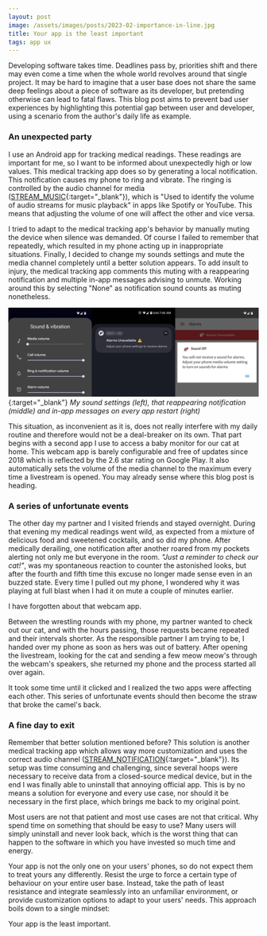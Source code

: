 ```yaml
---
layout: post
image: /assets/images/posts/2023-02-importance-in-line.jpg
title: Your app is the least important
tags: app ux
---
```


Developing software takes time. Deadlines pass by, priorities shift and there may even come a time when the whole world revolves around that single project. It may be hard to imagine that a user base does not share the same deep feelings about a piece of software as its developer, but pretending otherwise can lead to fatal flaws. This blog post aims to prevent bad user experiences by highlighting this potential gap between user and developer, using a scenario from the author's daily life as example.

### An unexpected party

I use an Android app for tracking medical readings. These readings are important for me, so I want to be informed about unexpectedly high or low values. This medical tracking app does so by generating a local notification. This notification causes my phone to ring and vibrate. The ringing is controlled by the audio channel for media ([STREAM_MUSIC](https://developer.android.com/reference/android/media/AudioManager#STREAM_MUSIC){:target="_blank"}), which is "Used to identify the volume of audio streams for music playback" in apps like Spotify or YouTube. This means that adjusting the volume of one will affect the other and vice versa.

I tried to adapt to the medical tracking app's behavior by manually muting the device when silence was demanded. Of course I failed to remember that repeatedly, which resulted in my phone acting up in inappropriate situations. Finally, I decided to change my sounds settings and mute the media channel completely until a better solution appears. To add insult to injury, the medical tracking app comments this muting with a reappearing notification and multiple in-app messages advising to unmute. Working around this by selecting "None" as notification sound counts as muting nonetheless.

[![](/assets/images/posts/2023-02-importance-notification.jpg)][screenshot]{:target="_blank"}
*My sound settings (left), that reappearing notification (middle) and in-app messages on every app restart (right)*

This situation, as inconvenient as it is, does not really interfere with my daily routine and therefore would not be a deal-breaker on its own. That part begins with a second app I use to access a baby monitor for our cat at home. This webcam app is barely configurable and free of updates since 2018 which is reflected by the 2.6 star rating on Google Play. It also automatically sets the volume of the media channel to the maximum every time a livestream is opened. You may already sense where this blog post is heading.

### A series of unfortunate events

The other day my partner and I visited friends and stayed overnight. During that evening my medical readings went wild, as expected from a mixture of delicious food and sweetened cocktails, and so did my phone. After medically derailing, one notification after another roared from my pockets alerting not only me but everyone in the room. *"Just a reminder to check our cat!"*, was my spontaneous reaction to counter the astonished looks, but after the fourth and fifth time this excuse no longer made sense even in an buzzed state. Every time I pulled out my phone, I wondered why it was playing at full blast when I had it on mute a couple of minutes earlier.

I have forgotten about that webcam app.

Between the wrestling rounds with my phone, my partner wanted to check out our cat, and with the hours passing, those requests became repeated and their intervals shorter. As the responsible partner I am trying to be, I handed over my phone as soon as hers was out of battery. After opening the livestream, looking for the cat and sending a few meow meow's through the webcam's speakers, she returned my phone and the process started all over again.

It took some time until it clicked and I realized the two apps were affecting each other. This series of unfortunate events should then become the straw that broke the camel's back.

### A fine day to exit

Remember that better solution mentioned before? This solution is another medical tracking app which allows way more customization and uses the correct audio channel ([STREAM_NOTIFICATION](https://developer.android.com/reference/android/media/AudioManager#STREAM_NOTIFICATION){:target="_blank"}). Its setup was time consuming and challenging, since several hoops were necessary to receive data from a closed-source medical device, but in the end I was finally able to uninstall that annoying official app. This is by no means a solution for everyone and every use case, nor should it be necessary in the first place, which brings me back to my original point.

Most users are not that patient and most use cases are not that critical. Why spend time on something that should be easy to use? Many users will simply uninstall and never look back, which is the worst thing that can happen to the software in which you have invested so much time and energy.

Your app is not the only one on your users' phones, so do not expect them to treat yours any differently. Resist the urge to force a certain type of behaviour on your entire user base. Instead, take the path of least resistance and integrate seamlessly into an unfamiliar environment, or provide customization options to adapt to your users' needs. This approach boils down to a single mindset:

Your app is the least important.

[screenshot]: /assets/images/posts/2023-02-importance-notification.jpg